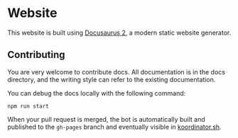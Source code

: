 # Website

This website is built using [Docusaurus 2](https://docusaurus.io/), a modern static website generator.

## Contributing

You are very welcome to contribute docs. All documentation is in the docs directory, and the writing style can refer to the existing documentation.

You can debug the docs locally with the following command:
```
npm run start
```

When your pull request is merged, the bot is automatically built and published to the `gh-pages` branch and eventually visible in [koordinator.sh](https://koordinator.sh). 
